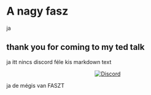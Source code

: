 # A nagy fasz
ja

## thank you for coming to my ted talk
ja itt nincs discord féle kis markdown text

<div id="user-content-toc">
  <ul align="center">
    <summary>
      <a href="https://discord.com/users/952464937756786718" target="_blank"><img alt="Discord" src="https://lanyard.cnrad.dev/api/952464937756786718">  </a>
  </ul>
</div>

ja de mégis van
FASZT

